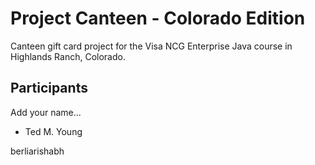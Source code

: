 # Project Canteen - Colorado Edition

Canteen gift card project for the Visa NCG Enterprise Java course in Highlands Ranch, Colorado.

## Participants

Add your name...

* Ted M. Young

berliarishabh
